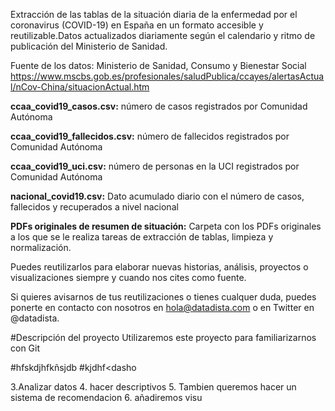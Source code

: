 Extracción de las tablas de la situación diaria de la enfermedad por el coronavirus (COVID-19) en España en un formato accesible y reutilizable.Datos actualizados diariamente según el calendario y ritmo de publicación del Ministerio de Sanidad.

Fuente de los datos: Ministerio de Sanidad, Consumo y Bienestar Social https://www.mscbs.gob.es/profesionales/saludPublica/ccayes/alertasActual/nCov-China/situacionActual.htm

**ccaa_covid19_casos.csv:** número de casos registrados por Comunidad Autónoma

**ccaa_covid19_fallecidos.csv:** número de fallecidos registrados por Comunidad Autónoma

**ccaa_covid19_uci.csv:** número de personas en la UCI registrados por Comunidad Autónoma

**nacional_covid19.csv:** Dato acumulado diario con el número de casos, fallecidos y recuperados a nivel nacional

**PDFs originales de resumen de situación:** Carpeta con los PDFs originales a los que se le realiza tareas de extracción de tablas, limpieza y normalización.

Puedes reutilizarlos para elaborar nuevas historias, análisis, proyectos o visualizaciones siempre y cuando nos cites como fuente.

Si quieres avisarnos de tus reutilizaciones o tienes cualquer duda, puedes ponerte en contacto con nosotros en hola@datadista.com o en Twitter en @datadista.

#Descripción del proyecto
Utilizaremos este proyecto para familiarizarnos con Git

#hfskdjhfkñsjdb
#kjdhf<dasho

3.Analizar datos
4. hacer descriptivos
5. Tambien queremos hacer un sistema de recomendacion
6. añadiremos visu
